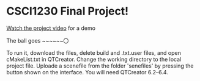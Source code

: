# CSCI1230 Final Project!

[Watch the project video](https://www.youtube.com/watch?v=prmrjpensuo&t=10s) for a demo

The ball goes ~~~~~~〇

To run it, download the files, delete build and .txt.user files, and open cMakeList.txt in QTCreator. Change the working directory to the local project file. Uploade a scenefile from the folder 'senefiles' by pressing the button shown on the interface. You will need QTCreator 6.2–6.4. 

